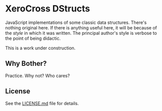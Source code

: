 # XeroCross DStructs

JavaScript implementations of some classic data structures.  There's nothing
original here.  If there is anything useful here, it will be because of
the *style* in which it was written.  The principal author's style is
verbose to the point of being didactic.

This is a work under construction.

## Why Bother?

Practice.  Why not?  Who cares?

## License

See the [LICENSE.md](LICENSE.md) file for details.
